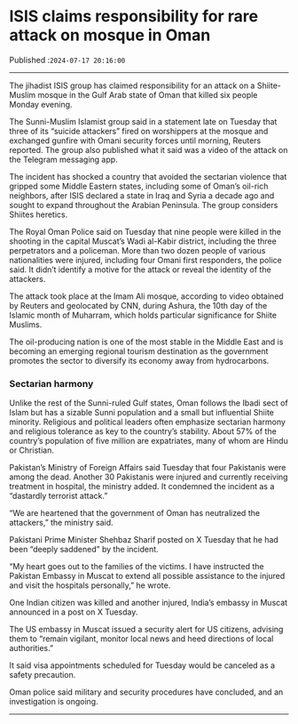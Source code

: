 # ISIS claims responsibility for rare attack on mosque in Oman

Published :`2024-07-17 20:16:00`

---

The jihadist ISIS group has claimed responsibility for an attack on a Shiite-Muslim mosque in the Gulf Arab state of Oman that killed six people Monday evening.

The Sunni-Muslim Islamist group said in a statement late on Tuesday that three of its “suicide attackers” fired on worshippers at the mosque and exchanged gunfire with Omani security forces until morning, Reuters reported. The group also published what it said was a video of the attack on the Telegram  messaging app.

The incident has shocked a country that avoided the sectarian violence that gripped some Middle Eastern states, including some of Oman’s oil-rich neighbors, after ISIS declared a state in Iraq and Syria a decade ago and sought to expand throughout the Arabian Peninsula. The group considers Shiites heretics.

The Royal Oman Police said on Tuesday that nine people were killed in the shooting in the capital Muscat’s Wadi al-Kabir district, including the three perpetrators and a policeman. More than two dozen people of various nationalities were injured, including four Omani first responders, the police said. It didn’t identify a motive for the attack or reveal the identity of the attackers.

The attack took place at the Imam Ali mosque, according to video obtained by Reuters and geolocated by CNN, during Ashura, the 10th day of the Islamic month of Muharram, which holds particular significance for Shiite Muslims.

The oil-producing nation is one of the most stable in the Middle East and is becoming an emerging regional tourism destination as the government promotes the sector to diversify its economy away from hydrocarbons.

### Sectarian harmony

Unlike the rest of the Sunni-ruled Gulf states, Oman follows the Ibadi sect of Islam but has a sizable Sunni population and a small but influential Shiite minority. Religious and political leaders often emphasize sectarian harmony and religious tolerance as key to the country’s stability. About 57% of the country’s population of five million are expatriates, many of whom are Hindu or Christian.

Pakistan’s Ministry of Foreign Affairs said Tuesday that four Pakistanis were among the dead. Another 30 Pakistanis were injured and currently receiving treatment in hospital, the ministry added. It condemned the incident as a “dastardly terrorist attack.”

“We are heartened that the government of Oman has neutralized the attackers,” the ministry said.

Pakistani Prime Minister Shehbaz Sharif posted on X Tuesday that he had been “deeply saddened” by the incident.

“My heart goes out to the families of the victims. I have instructed the Pakistan Embassy in Muscat to extend all possible assistance to the injured and visit the hospitals personally,” he wrote.

One Indian citizen was killed and another injured, India’s embassy in Muscat announced in a post on X Tuesday.

The US embassy in Muscat issued a security alert for US citizens, advising them to “remain vigilant, monitor local news and heed directions of local authorities.”

It said visa appointments scheduled for Tuesday would be canceled as a safety precaution.

Oman police said military and security procedures have concluded, and an investigation is ongoing.

---

